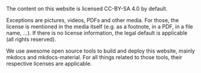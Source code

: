 The content on this website is licensed CC-BY-SA 4.0 by default.

Exceptions are pictures, videos, PDFs and other media. For those, the license is mentioned in the media itself (e.g. as a footnote, in a PDF, in a file name, ...). If there is no license information, the legal default is applicable (all rights reserved). 

We use awesome open source tools to build and deploy this website, mainly mkdocs and mkdocs-material. For all things related to those tools, their respective licenses are applicable.